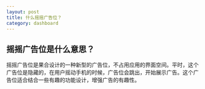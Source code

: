 ```yaml
---
layout: post
title: 什么摇摇广告位？
category: dashboard
---
```


## 摇摇广告位是什么意思？

摇摇广告位是果合设计的一种新型的广告位，不占用应用的界面空间。平时，这个广告位是隐藏的，在用户摇动手机的时候，广告位会跳出，开始展示广告。这个广告位适合结合一些有趣的功能设计，增强广告的有趣性。
